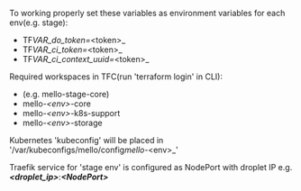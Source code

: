 To working properly set these variables as environment variables for each env(e.g. stage):

-  TF*VAR_do_token=*\<token\>\_
-  TF*VAR_ci_token=*\<token\>\_
-  TF*VAR_ci_context_uuid=*\<token\>\_

Required workspaces in TFC(run 'terraform login' in CLI):

-  (e.g. mello-stage-core)
-  mello-_\<env\>_-core
-  mello-_\<env\>_-k8s-support
-  mello-_\<env\>_-storage

Kubernetes 'kubeconfig' will be placed in '/var/kubeconfigs/mello/config*mello-*\<env\>\_'

Traefik service for 'stage env' is configured as NodePort with droplet IP e.g. **_\<droplet_ip\>_**:**_\<NodePort\>_**
